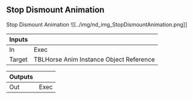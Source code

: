 ## Stop Dismount Animation
Stop Dismount Animation
![[../img/nd_img_StopDismountAnimation.png]]

|Inputs||
|--|--|
| In | Exec |
| Target | TBLHorse Anim Instance Object Reference |

|Outputs||
|--|--|
| Out | Exec |
